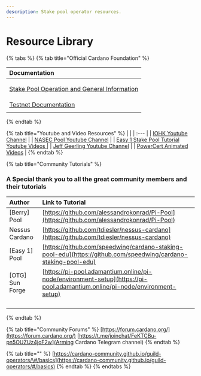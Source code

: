```yaml
---
description: Stake pool operator resources.
---
```


# Resource Library

{% tabs %}
{% tab title="Official Cardano Foundation" %}
<table>
  <thead>
    <tr>
      <th style="text-align:left">Documentation</th>
    </tr>
  </thead>
  <tbody>
    <tr>
      <td style="text-align:left">
        <p></p>
        <p><a href="https://cardano.org/stake-pool-operation/">Stake Pool Operation and General Information</a> 
        </p>
      </td>
    </tr>
    <tr>
      <td style="text-align:left"><a href="https://developers.cardano.org/en/testnets/cardano/overview/">Testnet Documentation</a>
      </td>
    </tr>
    <tr>
      <td style="text-align:left"></td>
    </tr>
  </tbody>
</table>
{% endtab %}

{% tab title="Youtube and Video Resources" %}
|  |
| :--- |
| [IOHK Youtube Channel](https://www.youtube.com/channel/UCBJ0p9aCW-W82TwNM-z3V2w) |
| [NASEC Pool Youtube Channel](https://www.youtube.com/channel/UCv-eePQ0EpSV-jf-nJUPeeA/featured) |
| [Easy 1 Stake Pool Tutorial Youtube Videos ](https://www.youtube.com/channel/UCLHorSv3uqGTgkX-OsBLwAg/featured) |
| [Jeff Geerling Youtube Channel](https://www.youtube.com/channel/UCR-DXc1voovS8nhAvccRZhg) |
| [PowerCert Animated Videos](https://www.youtube.com/channel/UCJQJ4GjTiq5lmn8czf8oo0Q) |
{% endtab %}

{% tab title="Community Tutorials" %}
### A Special thank you to all the great community members and their tutorials 

| Author | Link to Tutorial |
| :--- | :--- |
| \[Berry\] Pool | [https://github.com/alessandrokonrad/Pi-Pool](https://github.com/alessandrokonrad/Pi-Pool) |
| Nessus Cardano  | [https://github.com/tdiesler/nessus-cardano](https://github.com/tdiesler/nessus-cardano) |
| \[Easy 1\] Pool | [https://github.com/speedwing/cardano-staking-pool-edu](https://github.com/speedwing/cardano-staking-pool-edu) |
| \[OTG\] Sun Forge | [https://pi-pool.adamantium.online/pi-node/environment-setup](https://pi-pool.adamantium.online/pi-node/environment-setup) |
|  |  |
|  |  |
|  |  |
|  |  |
{% endtab %}

{% tab title="Community Forums" %}
[https://forum.cardano.org/](https://forum.cardano.org/)
[https://t.me/joinchat/FeKTCBu-pn5OUZUz4joF2w](Arming Cardano Telegram channel)
{% endtab %}

{% tab title="" %}
[https://cardano-community.github.io/guild-operators/\#/basics](https://cardano-community.github.io/guild-operators/#/basics)
{% endtab %}
{% endtabs %}




